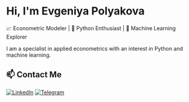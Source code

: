 # Hi, I'm Evgeniya Polyakova

📈 Econometric Modeler | 🐍 Python Enthusiast | 🤖 Machine Learning Explorer

 I am a specialist in applied econometrics with an interest in Python and machine learning. 
 
 
## 📫 Contact Me

[![LinkedIn](https://img.shields.io/badge/LinkedIn-0077B5?style=for-the-badge&logo=linkedin&logoColor=white)](https://www.linkedin.com/in/evgeniya-polyakova-b36267123/)
[![Telegram](https://img.shields.io/badge/Telegram-2CA5E0?style=for-the-badge&logo=telegram&logoColor=white)](https://t.me/@evg_polyak)




